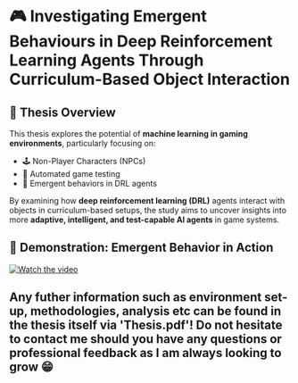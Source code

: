 # 🎮 Investigating Emergent Behaviours in Deep Reinforcement Learning Agents Through Curriculum-Based Object Interaction

## 🧠 Thesis Overview

This thesis explores the potential of **machine learning in gaming environments**, particularly focusing on:

- 🕹️ Non-Player Characters (NPCs)
- 🧪 Automated game testing
- 🔄 Emergent behaviors in DRL agents

By examining how **deep reinforcement learning (DRL)** agents interact with objects in curriculum-based setups, the study aims to uncover insights into more **adaptive, intelligent, and test-capable AI agents** in game systems.


## 🎥 Demonstration: Emergent Behavior in Action

[![Watch the video](https://img.youtube.com/vi/tp8pi4UB_aA/0.jpg)](https://youtu.be/tp8pi4UB_aA)

## Any futher information such as environment set-up, methodologies, analysis etc can be found in the thesis itself via 'Thesis.pdf'! Do not hesitate to contact me should you have any questions or professional feedback as I am always looking to grow 😁  ##